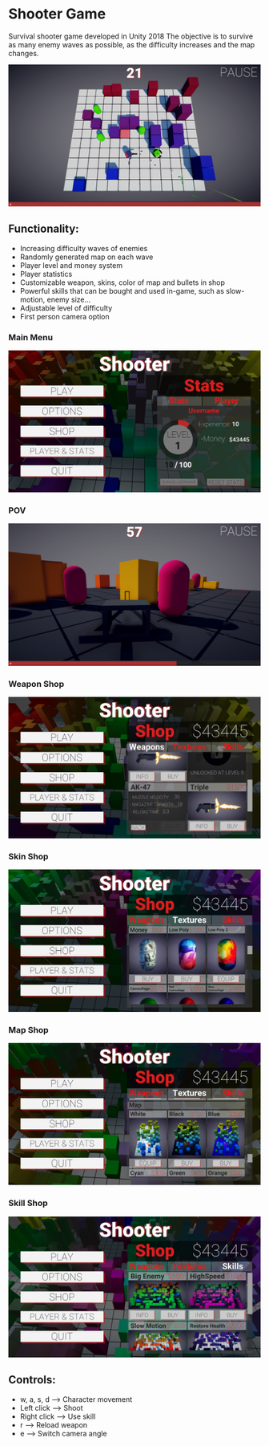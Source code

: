 # Shooter Game

Survival shooter game developed in Unity 2018
The objective is to survive as many enemy waves as possible, as the difficulty increases and the map changes.

![Aerial View](Game%201.png)

## Functionality:
- Increasing difficulty waves of enemies
- Randomly generated map on each wave
- Player level and money system
- Player statistics
- Customizable weapon, skins, color of map and bullets in shop
- Powerful skills that can be bought and used in-game, such as slow-motion, enemy size...
- Adjustable level of difficulty
- First person camera option

### Main Menu
![Main Menu](Menu%20Screen.png)

### POV
![POV](POV%20Game.png)

### Weapon Shop
![Weapon Shop](Weapon%20Shop.png)

### Skin Shop
![Skin Shop](Skin%20Shop.png)

### Map Shop
![Map Shop](Map%20Shop.png)

### Skill Shop
![Skill Shop](Skill%20Shop.png)

## Controls:
- w, a, s, d --> Character movement
- Left click --> Shoot
- Right click --> Use skill
- r --> Reload weapon
- e --> Switch camera angle
